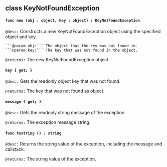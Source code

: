 ## class KeyNotFoundException

#### ```func new (obj : object, key : object) : KeyNotFoundException```


```@desc:``` Constructs a new KeyNotFoundException object using the specified object and key.

	```@param obj:``` The object that the key was not found in.
	```@param key:``` The key that was not found in the object.
```@returns:``` The new KeyNotFoundException object.

#### ```key { get; }```


```@desc:``` Gets the readonly object key that was not found.

```@returns:``` The key that was not found as object.

#### ```message { get; }```


```@desc:``` Gets the readonly string message of the exception.

```@returns:``` The exception message string.

#### ```func tostring () : string```


```@desc:``` Returns the string value of the exception, including the message and callstack.

```@returns:``` The string value of the exception.

